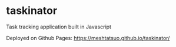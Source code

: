 # taskinator
Task tracking application built in Javascript

Deployed on Github Pages: https://meshtatsuo.github.io/taskinator/ 
